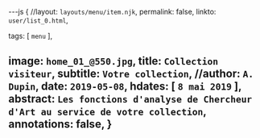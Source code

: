 ---js
{
//layout:    `layouts/menu/item.njk`,
permalink: false,
linkto:    `user/list_0.html`,

tags:      [ `menu` ],

image:     `home_01_@550.jpg`,
title:     `Collection visiteur`,
subtitle:  `Votre collection`,
//author:    `A. Dupin`,
date:      `2019-05-08`,
hdates:    [ `8 mai 2019` ],
abstract:  `Les fonctions d'analyse de Chercheur d'Art au service de votre collection`,
annotations:  false,
}
---
